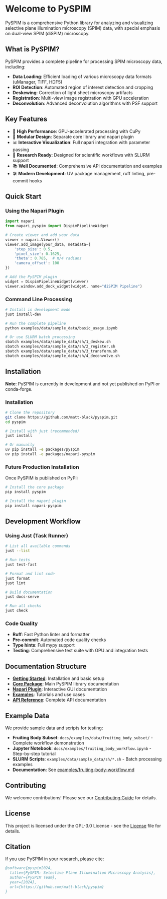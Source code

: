 # Welcome to PySPIM

PySPIM is a comprehensive Python library for analyzing and visualizing selective plane illumination microscopy (SPIM) data, with special emphasis on dual-view SPIM (diSPIM) microscopy.

## What is PySPIM?

PySPIM provides a complete pipeline for processing SPIM microscopy data, including:

- **Data Loading**: Efficient loading of various microscopy data formats (uManager, TIFF, HDF5)
- **ROI Detection**: Automated region of interest detection and cropping
- **Deskewing**: Correction of light sheet microscopy artifacts
- **Registration**: Multi-view image registration with GPU acceleration
- **Deconvolution**: Advanced deconvolution algorithms with PSF support

## Key Features

- 🚀 **High Performance**: GPU-accelerated processing with CuPy
- 🔧 **Modular Design**: Separate core library and napari plugin
- 📊 **Interactive Visualization**: Full napari integration with parameter passing
- 🧪 **Research Ready**: Designed for scientific workflows with SLURM support
- 📚 **Well Documented**: Comprehensive API documentation and examples
- 🛠️ **Modern Development**: UV package management, ruff linting, pre-commit hooks

## Quick Start

### Using the Napari Plugin

```python
import napari
from napari_pyspim import DispimPipelineWidget

# Create viewer and add your data
viewer = napari.Viewer()
viewer.add_image(your_data, metadata={
    'step_size': 0.5,
    'pixel_size': 0.1625,
    'theta': 0.785,  # π/4 radians
    'camera_offset': 100
})

# Add the PySPIM plugin
widget = DispimPipelineWidget(viewer)
viewer.window.add_dock_widget(widget, name="diSPIM Pipeline")
```

### Command Line Processing

```bash
# Install in development mode
just install-dev

# Run the complete pipeline
python examples/data/sample_data/basic_usage.ipynb

# Or use SLURM batch processing
sbatch examples/data/sample_data/sh/1_deskew.sh
sbatch examples/data/sample_data/sh/2_register.sh
sbatch examples/data/sample_data/sh/3_transform.sh
sbatch examples/data/sample_data/sh/4_deconvolve.sh
```

## Installation

**Note**: PySPIM is currently in development and not yet published on PyPI or conda-forge.

### Installation

```bash
# Clone the repository
git clone https://github.com/matt-black/pyspim.git
cd pyspim

# Install with just (recommended)
just install

# Or manually
uv pip install -e packages/pyspim
uv pip install -e packages/napari-pyspim
```

### Future Production Installation

Once PySPIM is published on PyPI:

```bash
# Install the core package
pip install pyspim

# Install the napari plugin
pip install napari-pyspim
```

## Development Workflow

### Using Just (Task Runner)

```bash
# List all available commands
just --list

# Run tests
just test-fast

# Format and lint code
just format
just lint

# Build documentation
just docs-serve

# Run all checks
just check
```

### Code Quality

- **Ruff**: Fast Python linter and formatter
- **Pre-commit**: Automated code quality checks
- **Type hints**: Full mypy support
- **Testing**: Comprehensive test suite with GPU and integration tests

## Documentation Structure

- **[Getting Started](getting-started/installation.md)**: Installation and basic setup
- **[Core Package](packages/pyspim/overview.md)**: Main PySPIM library documentation
- **[Napari Plugin](packages/napari-pyspim/overview.md)**: Interactive GUI documentation
- **[Examples](examples/basic-usage.md)**: Tutorials and use cases
- **[API Reference](packages/pyspim/api.md)**: Complete API documentation

## Example Data

We provide sample data and scripts for testing:

- **Fruiting Body Subset**: `docs/examples/data/fruiting_body_subset/` - Complete workflow demonstration
- **Jupyter Notebook**: `docs/examples/fruiting_body_workflow.ipynb` - Step-by-step tutorial
- **SLURM Scripts**: `examples/data/sample_data/sh/*.sh` - Batch processing examples
- **Documentation**: See [examples/fruiting-body-workflow.md](examples/fruiting-body-workflow.md)

## Contributing

We welcome contributions! Please see our [Contributing Guide](development/contributing.md) for details.

## License

This project is licensed under the GPL-3.0 License - see the [License](about/license.md) file for details.

## Citation

If you use PySPIM in your research, please cite:

```bibtex
@software{pyspim2024,
  title={PySPIM: Selective Plane Illumination Microscopy Analysis},
  author={PySPIM Team},
  year={2024},
  url={https://github.com/matt-black/pyspim}
}
``` 